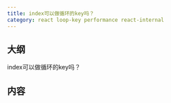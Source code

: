 ```yaml
---
title: index可以做循环的key吗？
category: react loop-key performance react-internal
---
```


## 大纲

index可以做循环的key吗？

## 内容
